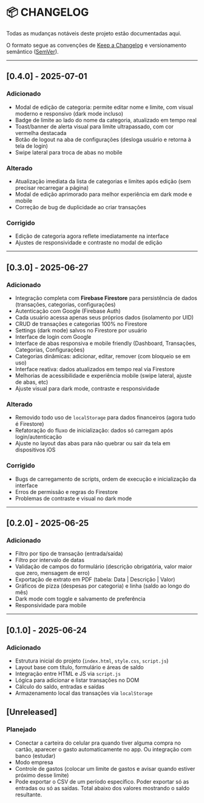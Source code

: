 # 📦 CHANGELOG

Todas as mudanças notáveis deste projeto estão documentadas aqui.

O formato segue as convenções de [Keep a Changelog](https://keepachangelog.com/pt-BR/1.0.0/) e versionamento semântico ([SemVer](https://semver.org/lang/pt-BR/)).

---

## [0.4.0] - 2025-07-01

### Adicionado
- Modal de edição de categoria: permite editar nome e limite, com visual moderno e responsivo (dark mode incluso)
- Badge de limite ao lado do nome da categoria, atualizado em tempo real
- Toast/banner de alerta visual para limite ultrapassado, com cor vermelha destacada
- Botão de logout na aba de configurações (desloga usuário e retorna à tela de login)
- Swipe lateral para troca de abas no mobile

### Alterado
- Atualização imediata da lista de categorias e limites após edição (sem precisar recarregar a página)
- Modal de edição aprimorado para melhor experiência em dark mode e mobile
- Correção de bug de duplicidade ao criar transações

### Corrigido
- Edição de categoria agora reflete imediatamente na interface
- Ajustes de responsividade e contraste no modal de edição

---

## [0.3.0] - 2025-06-27

### Adicionado
- Integração completa com **Firebase Firestore** para persistência de dados (transações, categorias, configurações)
- Autenticação com Google (Firebase Auth)
- Cada usuário acessa apenas seus próprios dados (isolamento por UID)
- CRUD de transações e categorias 100% no Firestore
- Settings (dark mode) salvos no Firestore por usuário
- Interface de login com Google
- Interface de abas responsiva e mobile friendly (Dashboard, Transações, Categorias, Configurações)
- Categorias dinâmicas: adicionar, editar, remover (com bloqueio se em uso)
- Interface reativa: dados atualizados em tempo real via Firestore
- Melhorias de acessibilidade e experiência mobile (swipe lateral, ajuste de abas, etc)
- Ajuste visual para dark mode, contraste e responsividade

### Alterado
- Removido todo uso de `localStorage` para dados financeiros (agora tudo é Firestore)
- Refatoração do fluxo de inicialização: dados só carregam após login/autenticação
- Ajuste no layout das abas para não quebrar ou sair da tela em dispositivos iOS

### Corrigido
- Bugs de carregamento de scripts, ordem de execução e inicialização da interface
- Erros de permissão e regras do Firestore
- Problemas de contraste e visual no dark mode

---

## [0.2.0] - 2025-06-25

### Adicionado
- Filtro por tipo de transação (entrada/saída)
- Filtro por intervalo de datas
- Validação de campos do formulário (descrição obrigatória, valor maior que zero, mensagem de erro)
- Exportação de extrato em PDF (tabela: Data | Descrição | Valor)
- Gráficos de pizza (despesas por categoria) e linha (saldo ao longo do mês)
- Dark mode com toggle e salvamento de preferência
- Responsividade para mobile

---

## [0.1.0] - 2025-06-24

### Adicionado
- Estrutura inicial do projeto (`index.html`, `style.css`, `script.js`)
- Layout base com título, formulário e áreas de saldo
- Integração entre HTML e JS via `script.js`
- Lógica para adicionar e listar transações no DOM
- Cálculo do saldo, entradas e saídas
- Armazenamento local das transações via `localStorage`

## [Unreleased]

### Planejado
- Conectar a carteira do celular pra quando tiver alguma compra no cartão, aparecer o gasto automaticamente no app. Ou integração com banco (estudar)
- Modo empresa
- Controle de gastos (colocar um limite de gastos e avisar quando estiver próximo desse limite)
- Pode exportar o CSV de um período específico. Poder exportar só as entradas ou só as saídas. Total abaixo dos valores mostrando o saldo resultante.
